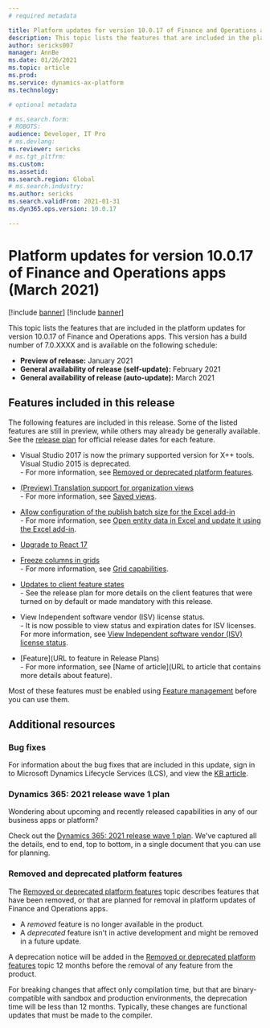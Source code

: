 ```yaml
---
# required metadata

title: Platform updates for version 10.0.17 of Finance and Operations apps (March 2021)
description: This topic lists the features that are included in the platform updates for version 10.0.17 of Finance and Operations apps.
author: sericks007
manager: AnnBe
ms.date: 01/26/2021
ms.topic: article
ms.prod: 
ms.service: dynamics-ax-platform
ms.technology: 

# optional metadata

# ms.search.form: 
# ROBOTS: 
audience: Developer, IT Pro
# ms.devlang: 
ms.reviewer: sericks
# ms.tgt_pltfrm: 
ms.custom: 
ms.assetid:
ms.search.region: Global
# ms.search.industry: 
ms.author: sericks
ms.search.validFrom: 2021-01-31
ms.dyn365.ops.version: 10.0.17

---
```

# Platform updates for version 10.0.17 of Finance and Operations apps (March 2021)

[!include [banner](../includes/banner.md)]
[!include [banner](../includes/preview-banner.md)]

This topic lists the features that are included in the platform updates for version 10.0.17 of Finance and Operations apps. This version has a build number of 7.0.XXXX and is available on the following schedule:

- **Preview of release:** January 2021
- **General availability of release (self-update):** February 2021
- **General availability of release (auto-update):** March 2021

## Features included in this release

The following features are included in this release. Some of the listed features are still in preview, while others may already be generally available. See the [release plan](https://docs.microsoft.com/dynamics365-release-plan/2020wave2/finance-operations/finance-operations-crossapp-capabilities/planned-features) for official release dates for each feature.

-  Visual Studio 2017 is now the primary supported version for X++ tools. Visual Studio 2015 is deprecated.<br>- For more information, see [Removed or deprecated platform features](removed-deprecated-features-platform-updates.md#visual-studio-2015).

-  [(Preview) Translation support for organization views](https://successhub.crm.dynamics.com/main.aspx?appid=0fe9f79a-a1f6-4064-af95-ded6c5e7bd5c&pagetype=entityrecord&etn=rn_releasenote&id=ca32ae2c-a844-eb11-a813-000d3a8faea9&formid=b28ff4ff-6e3d-40a4-bd93-e454a4b5f731)<br>- For more information, see [Saved views](https://docs.microsoft.com/dynamics365/fin-ops-core/fin-ops/get-started/saved-views).

-  [Allow configuration of the publish batch size for the Excel add-in](https://successhub.crm.dynamics.com/main.aspx?appid=0fe9f79a-a1f6-4064-af95-ded6c5e7bd5c&pagetype=entityrecord&etn=rn_releasenote&id=8e7b39c5-a644-eb11-a813-000d3a8faea9&formid=b28ff4ff-6e3d-40a4-bd93-e454a4b5f731)<br>- For more information, see [Open entity data in Excel and update it using the Excel add-in](https://docs.microsoft.com/dynamics365/fin-ops-core/dev-itpro/office-integration/use-excel-add-in).

-  [Upgrade to React 17](https://successhub.crm.dynamics.com/main.aspx?appid=0fe9f79a-a1f6-4064-af95-ded6c5e7bd5c&pagetype=entityrecord&etn=rn_releasenote&id=d5b368c6-a744-eb11-a813-000d3a8faea9&formid=b28ff4ff-6e3d-40a4-bd93-e454a4b5f731)

-  [Freeze columns in grids](https://successhub.crm.dynamics.com/main.aspx?appid=0fe9f79a-a1f6-4064-af95-ded6c5e7bd5c&pagetype=entityrecord&etn=rn_releasenote&id=401bfbbc-6150-eb11-a813-000d3a8faea9&formid=b28ff4ff-6e3d-40a4-bd93-e454a4b5f731)<br>- For more information, see [Grid capabilities](https://docs.microsoft.com/dynamics365/fin-ops-core/fin-ops/get-started/grid-capabilities).

-  [Updates to client feature states](https://successhub.crm.dynamics.com/main.aspx?appid=0fe9f79a-a1f6-4064-af95-ded6c5e7bd5c&pagetype=entityrecord&etn=rn_releasenote&id=0b3c7aaf-3851-eb11-a813-000d3a8faea9&formid=b28ff4ff-6e3d-40a4-bd93-e454a4b5f731)<br>- See the release plan for more details on the client features that were turned on by default or made mandatory with this release. 

-  View Independent software vendor (ISV) license status.<br>- It is now possible to view status and expiration dates for ISV licenses. For more information, see [View Independent software vendor (ISV) license status](articles/fin-ops-core/dev-itpro/sysadmin/View-ISV-license-status.md).

-  [Feature](URL to feature in Release Plans)<br>- For more information, see [Name of article](URL to article that contains more details about feature).

Most of these features must be enabled using [Feature management](../../fin-ops/get-started/feature-management/feature-management-overview.md) before you can use them.

## Additional resources

### Bug fixes

For information about the bug fixes that are included in this update, sign in to Microsoft Dynamics Lifecycle Services (LCS), and view the [KB article](https://fix.lcs.dynamics.com/).

### Dynamics 365: 2021 release wave 1 plan

Wondering about upcoming and recently released capabilities in any of our business apps or platform?

Check out the [Dynamics 365: 2021 release wave 1 plan](https://docs.microsoft.com/dynamics365-release-plan). We've captured all the details, end to end, top to bottom, in a single document that you can use for planning.

### Removed and deprecated platform features

The [Removed or deprecated platform features](removed-deprecated-features-platform-updates.md) topic describes features that have been removed, or that are planned for removal in platform updates of Finance and Operations apps.

- A *removed* feature is no longer available in the product.
- A *deprecated* feature isn't in active development and might be removed in a future update.

A deprecation notice will be added in the [Removed or deprecated platform features](removed-deprecated-features-platform-updates.md) topic 12 months before the removal of any feature from the product.

For breaking changes that affect only compilation time, but that are binary-compatible with sandbox and production environments, the deprecation time will be less than 12 months. Typically, these changes are functional updates that must be made to the compiler.

